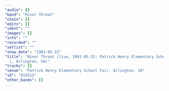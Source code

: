 ```yaml
---
"audio": {}
"band": "Minor Threat"
"chain": []
"edits": []
"ident": ""
"images": []
"info": ""
"recorded": ""
"setlist": ""
"show_date": "1981-05-15"
"title": "Minor Threat (live, 1981-05-15: Patrick Henry Elementary School Fair\
  \, Arlington, VA)"
"tracks": []
"venue": "Patrick Henry Elementary School Fair, Arlington, VA"
"id": "810515"
"other_bands": []
...
```

